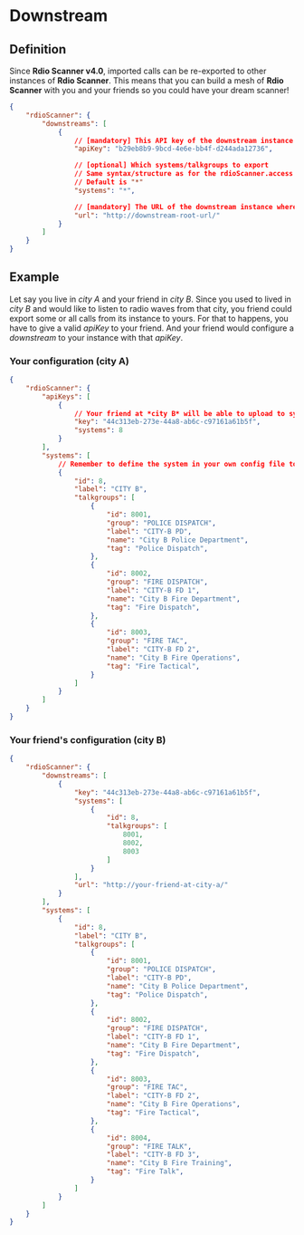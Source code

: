 # Downstream

## Definition

Since **Rdio Scanner v4.0**, imported calls can be re-exported to other instances of **Rdio Scanner**. This means that you can build a mesh of **Rdio Scanner** with you and your friends so you could have your dream scanner!

```json
{
    "rdioScanner": {
        "downstreams": [
            {
                // [mandatory] This API key of the downstream instance to export to
                "apiKey": "b29eb8b9-9bcd-4e6e-bb4f-d244ada12736",

                // [optional] Which systems/talkgroups to export
                // Same syntax/structure as for the rdioScanner.access property
                // Default is "*"
                "systems": "*",

                // [mandatory] The URL of the downstream instance where to export
                "url": "http://downstream-root-url/"
            }
        ]
    }
}
```

## Example

Let say you live in *city A* and your friend in *city B*. Since you used to lived in *city B* and would like to listen to radio waves from that city, you friend could export some or all calls from its instance to yours. For that to happens, you have to give a valid *apiKey* to your friend. And your friend would configure a *downstream* to your instance with that *apiKey*.

### Your configuration (city A)

```json
{
    "rdioScanner": {
        "apiKeys": [
            {
                // Your friend at *city B* will be able to upload to system #8
                "key": "44c313eb-273e-44a8-ab6c-c97161a61b5f",
                "systems": 8
            }
        ],
        "systems": [
            // Remember to define the system in your own config file to have the upload working
            {
                "id": 8,
                "label": "CITY B",
                "talkgroups": [
                    {
                        "id": 8001,
                        "group": "POLICE DISPATCH",
                        "label": "CITY-B PD",
                        "name": "City B Police Department",
                        "tag": "Police Dispatch",
                    },
                    {
                        "id": 8002,
                        "group": "FIRE DISPATCH",
                        "label": "CITY-B FD 1",
                        "name": "City B Fire Department",
                        "tag": "Fire Dispatch",
                    },
                    {
                        "id": 8003,
                        "group": "FIRE TAC",
                        "label": "CITY-B FD 2",
                        "name": "City B Fire Operations",
                        "tag": "Fire Tactical",
                    }
                ]
            }
        ]
    }
}
```

### Your friend's configuration (city B)

```json
{
    "rdioScanner": {
        "downstreams": [
            {
                "key": "44c313eb-273e-44a8-ab6c-c97161a61b5f",
                "systems": [
                    {
                        "id": 8,
                        "talkgroups": [
                            8001,
                            8002,
                            8003
                        ]
                    }
                ],
                "url": "http://your-friend-at-city-a/"
            }
        ],
        "systems": [
            {
                "id": 8,
                "label": "CITY B",
                "talkgroups": [
                    {
                        "id": 8001,
                        "group": "POLICE DISPATCH",
                        "label": "CITY-B PD",
                        "name": "City B Police Department",
                        "tag": "Police Dispatch",
                    },
                    {
                        "id": 8002,
                        "group": "FIRE DISPATCH",
                        "label": "CITY-B FD 1",
                        "name": "City B Fire Department",
                        "tag": "Fire Dispatch",
                    },
                    {
                        "id": 8003,
                        "group": "FIRE TAC",
                        "label": "CITY-B FD 2",
                        "name": "City B Fire Operations",
                        "tag": "Fire Tactical",
                    },
                    {
                        "id": 8004,
                        "group": "FIRE TALK",
                        "label": "CITY-B FD 3",
                        "name": "City B Fire Training",
                        "tag": "Fire Talk",
                    }
                ]
            }
        ]
    }
}
```
